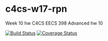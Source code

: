 # c4cs-w17-rpn
Week 10 hw C4CS EECS 398
Advanced hw 10

[![Build Status](https://travis-ci.org/alexandrabrown/c4cs-w17-rpn.svg?branch=master)](https://travis-ci.org/alexandrabrown/c4cs-w17-rpn)
[![Coverage Status](https://coveralls.io/repos/github/alexandrabrown/c4cs-w17-rpn/badge.svg?branch=master)](https://coveralls.io/github/alexandrabrown/c4cs-w17-rpn?branch=master)